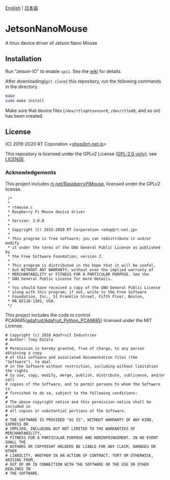 [English](README.en.md) | [日本語](README.md)

# JetsonNanoMouse

A linux device driver of Jetson Nano Mouse

## Installation

Run "Jetson-IO" to enable `spi1`.  See the [wiki](https://github.com/rt-net/JetsonNanoMouse/wiki/Jetson-IO%E3%82%92%E7%94%A8%E3%81%84%E3%81%A6SPI1%E3%82%92%E6%9C%89%E5%8A%B9%E5%8C%96) for details.

After downloading(`git clone`) this repository, run the following commands in the directory.

```sh
make
sudo make install
```

Make sure that device files (`/dev/rtlightsensor0`, `/dev/rtled0`, and so on) has been created.

## License

(C) 2019-2020 RT Coporation \<shop@rt-net.jp\>

This repository is licensed under the GPLv2 License ([GPL-2.0-only](https://spdx.org/licenses/GPL-2.0-only.html)), see [LICENSE](./LICENSE).

### Acknowledgements

This project includes [rt-net/RaspberryPiMouse](https://github.com/rt-net/RaspberryPiMouse), licensed under the GPLv2 license.
```
 /*
 *
 * rtmouse.c
 * Raspberry Pi Mouse device driver
 *
 * Version: 3.0.0
 *
 * Copyright (C) 2015-2020 RT Corporation <shop@rt-net.jp>
 *
 * This program is free software; you can redistribute it and/or modify
 * it under the terms of the GNU General Public License as published by
 * the Free Software Foundation; version 2.
 * 
 * This program is distributed in the hope that it will be useful,
 * but WITHOUT ANY WARRANTY; without even the implied warranty of
 * MERCHANTABILITY or FITNESS FOR A PARTICULAR PURPOSE. See the
 * GNU General Public License for more details.
 * 
 * You should have received a copy of the GNU General Public License
 * along with this program; if not, write to the Free Software
 * Foundation, Inc., 51 Franklin Street, Fifth Floor, Boston,
 * MA 02110-1301, USA.
 */
```

This project includes the code to control PCA9685([adafruit/Adafruit_Python_PCA9685](https://github.com/adafruit/Adafruit_Python_PCA9685)) licensed under the MIT License.
```
# Copyright (c) 2016 Adafruit Industries
# Author: Tony DiCola
#
# Permission is hereby granted, free of charge, to any person obtaining a copy
# of this software and associated documentation files (the "Software"), to deal
# in the Software without restriction, including without limitation the rights
# to use, copy, modify, merge, publish, distribute, sublicense, and/or sell
# copies of the Software, and to permit persons to whom the Software is
# furnished to do so, subject to the following conditions:
#
# The above copyright notice and this permission notice shall be included in
# all copies or substantial portions of the Software.
#
# THE SOFTWARE IS PROVIDED "AS IS", WITHOUT WARRANTY OF ANY KIND, EXPRESS OR
# IMPLIED, INCLUDING BUT NOT LIMITED TO THE WARRANTIES OF MERCHANTABILITY,
# FITNESS FOR A PARTICULAR PURPOSE AND NONINFRINGEMENT. IN NO EVENT SHALL THE
# AUTHORS OR COPYRIGHT HOLDERS BE LIABLE FOR ANY CLAIM, DAMAGES OR OTHER
# LIABILITY, WHETHER IN AN ACTION OF CONTRACT, TORT OR OTHERWISE, ARISING FROM,
# OUT OF OR IN CONNECTION WITH THE SOFTWARE OR THE USE OR OTHER DEALINGS IN
# THE SOFTWARE.
```
